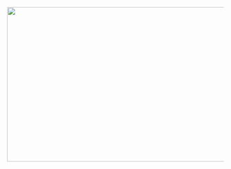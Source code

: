 
<!--![Github Banner](https://github.com/lumybee/lumybee/assets/146353754/d58c1518-cefc-4435-ac1d-b3a4c0c7d681)-->
<img src="https://github.com/lumybee/lumybee/assets/146353754/2ee5d620-6790-4abe-807a-c42885890e5a" width="940" height="360">
